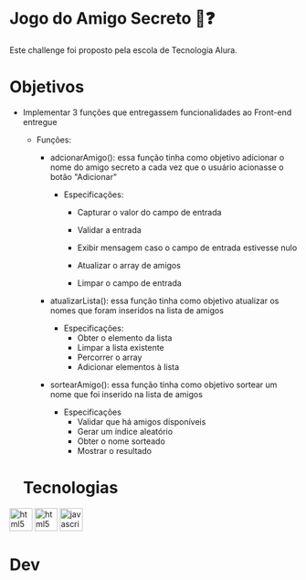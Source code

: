 # Jogo do Amigo Secreto 🎁❓

Este challenge foi proposto pela escola de Tecnologia Alura.

 # Objetivos
  - Implementar 3 funções que entregassem funcionalidades ao Front-end entregue
    - Funções:
        - adcionarAmigo(): essa função tinha como objetivo adicionar o nome do amigo secreto a cada vez que o usuário acionasse o botão "Adicionar"
            - Especificações: 
                - Capturar o valor do campo de entrada

                - Validar a entrada
                - Exibir mensagem caso o campo de entrada estivesse nulo

                - Atualizar o array de amigos
                - Limpar o campo de entrada

        - atualizarLista(): essa função tinha como objetivo atualizar os nomes que foram inseridos na lista de amigos
            - Especificações:
                - Obter o elemento da lista
                - Limpar a lista existente
                - Percorrer o array
                - Adicionar elementos à lista

        - sortearAmigo(): essa função tinha como objetivo sortear um nome que foi inserido na lista de amigos
            - Especificações
                - Validar que há amigos disponíveis
                - Gerar um índice aleatório
                - Obter o nome sorteado
                - Mostrar o resultado
             
    # Tecnologias

  <img src="https://cdn.jsdelivr.net/gh/devicons/devicon/icons/html5/html5-original.svg" height="40" alt="html5 logo"  /> <img src="https://cdn.jsdelivr.net/gh/devicons/devicon/icons/css3/css3-original.svg" height="40" alt="html5 logo"  /> <img src="https://cdn.jsdelivr.net/gh/devicons/devicon/icons/javascript/javascript-original.svg" height="40" alt="javascript logo"  />

   # Dev
   
 
